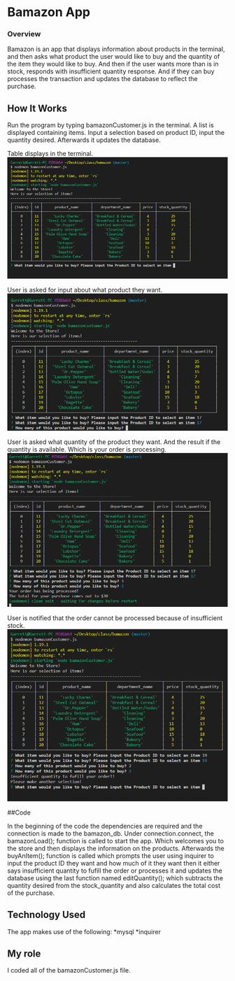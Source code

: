 # Bamazon App

### Overview

Bamazon is an app that displays information about products in the terminal, and then asks what product the user would like to buy and the quantity of the item they would like to buy.  And then if the user wants more than is in stock, responds with insufficient quantity response. And if they can buy processes the transaction and updates the database to reflect the purchase.

## How It Works

Run the program by typing bamazonCustomer.js in the terminal.  A list is displayed containing items.  Input a selection based on product ID, input the quantity desired.  Afterwards it updates the database.

Table displays in the terminal.
![table-display](https://github.com/gknafey/bamazon/blob/master/images/image.PNG)

User is asked for input about what product they want.
![input-product-id](https://github.com/gknafey/bamazon/blob/master/images/image1.PNG)

User is asked what quantity of the product they want.  And the result if the quantity is available. Which is your order is processing.
![input-quantity-with-success](https://github.com/gknafey/bamazon/blob/master/images/image2.PNG)

User is notified that the order cannot be processed because of insufficient stock.
![input-quantity-with-fail](https://github.com/gknafey/bamazon/blob/master/images/image3fail.PNG)

##Code

In the beginning of the code the dependencies are required and the connection is made to the bamazon_db.  Under connection.connect, the bamazonLoad(); function is called to start the app. Which welcomes you to the store and then displays the information on the products. Afterwards the buyAnItem(); function is called which prompts the user using inquirer to input the product ID they want and how much of it they want then it either says insufficient quantity to fufill the order or processes it and updates the database using the last function named editQuantity(); which subtracts the quantity desired from the stock_quantity and also calculates the total cost of the purchase. 

## Technology Used

The app makes use of the following:
    *mysql
    *inquirer

## My role

I coded all of the bamazonCustomer.js file.
